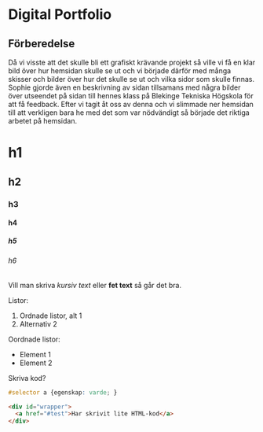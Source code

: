 # Digital Portfolio

## Förberedelse

Då vi visste att det skulle bli ett grafiskt krävande projekt så ville vi få en klar bild över hur hemsidan skulle se ut
och vi började därför med många skisser och bilder över hur det skulle se ut och vilka sidor som skulle finnas. Sophie
gjorde även en beskrivning av sidan tillsamans med några bilder över utseendet på sidan till hennes klass på Blekinge
Tekniska Högskola för att få feedback. Efter vi tagit åt oss av denna och vi slimmade ner hemsidan till att verkligen
bara he med det som var nödvändigt så började det riktiga arbetet på hemsidan.

# h1
## h2
### h3
#### h4
##### h5
###### h6

Vill man skriva *kursiv text* eller **fet text** så går det bra.

Listor:

1. Ordnade listor, alt 1
2. Alternativ 2

Oordnade listor:

* Element 1
* Element 2

Skriva kod?
```css
#selector a {egenskap: varde; }
```

```html
<div id="wrapper">
  <a href="#test">Har skrivit lite HTML-kod</a>
</div>
```
